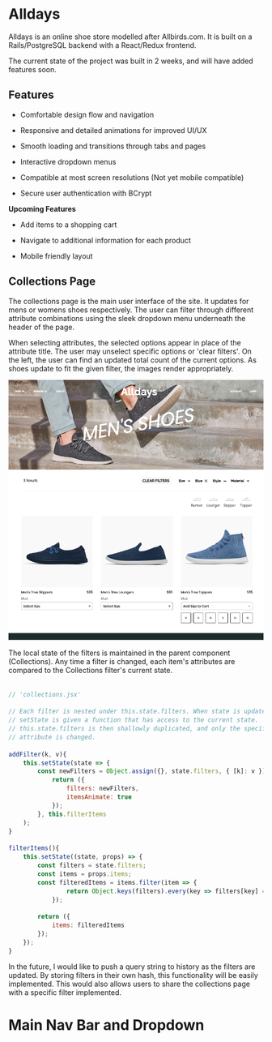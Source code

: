 # Alldays

Alldays is an online shoe store modelled after Allbirds.com. It is built on a Rails/PostgreSQL backend with a React/Redux frontend. 

The current state of the project was built in 2 weeks, and will have added features soon.

## Features

* Comfortable design flow and navigation

* Responsive and detailed animations for improved UI/UX

* Smooth loading and transitions through tabs and pages

* Interactive dropdown menus

* Compatible at most screen resolutions (Not yet mobile compatible)

* Secure user authentication with BCrypt

**Upcoming Features**

* Add items to a shopping cart

* Navigate to additional information for each product

* Mobile friendly layout

## Collections Page

The collections page is the main user interface of the site. It updates for mens or womens shoes respectively. The user can filter through different attribute combinations using the sleek dropdown menu underneath the header of the page. 

When selecting attributes, the selected options appear in place of the attribute title. The user may unselect specific options or 'clear filters'. On the left, the user can find an updated total count of the current options. As shoes update to fit the given filter, the images render appropriately.

![Image of collections page](https://github.com/pb-nowa/All-Days/blob/master/app/assets/images/screenshots/collections_mens_filtered.png)

The local state of the filters is maintained in the parent component (Collections). Any time a filter is changed, each item's attributes are compared to the Collections filter's current state.

```javascript

// 'collections.jsx'

// Each filter is nested under this.state.filters. When state is updated,
// setState is given a function that has access to the current state. 
// this.state.filters is then shallowly duplicated, and only the specific 
// attribute is changed. 

addFilter(k, v){
    this.setState(state => {
        const newFilters = Object.assign({}, state.filters, { [k]: v });
            return ({ 
                filters: newFilters,
                itemsAnimate: true
            });
        }, this.filterItems
    );
}

filterItems(){
    this.setState((state, props) => {
        const filters = state.filters;
        const items = props.items;
        const filteredItems = items.filter(item => {
                return Object.keys(filters).every(key => filters[key] === item[key]);
            });
            
        return ({
            items: filteredItems
        });
    });
}

```

In the future, I would like to push a query string to history as the filters are updated. By storing filters in their own hash, this functionality will be easily implemented. This would also allows users to share the collections page with a specific filter implemented. 

# Main Nav Bar and Dropdown


